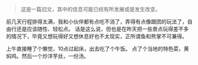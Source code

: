> 这是一篇旧文，其中的信息可能已经有所发展或是发生改变。

前几天行程排得太满，我和小伙伴都有点吃不消了，弄得有点像跟团的玩法了，自由行还是应该随性、轻松点。
话是这么说，但也是在昨天把一些景点玩得差不多的情况下，毕竟又想玩得好又想休息好也不太现实，正所谓鱼和熊掌不可兼得。

上午直接睡了个懒觉，10点过起床，出去吃了个午饭。
点了个当地的特色菜，黄焖鸡。然后一个炒洋芋丝，一份汤。
